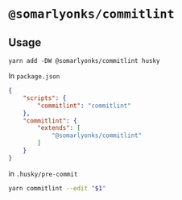 # `@somarlyonks/commitlint`

## Usage

`yarn add -DW @somarlyonks/commitlint husky`

In `package.json`

```json
{
    "scripts": {
        "commitlint": "commitlint"
    },
    "commitlint": {
        "extends": [
            "@somarlyonks/commitlint"
        ]
    }
}
```

in `.husky/pre-commit`

```sh
yarn commitlint --edit "$1"
```
